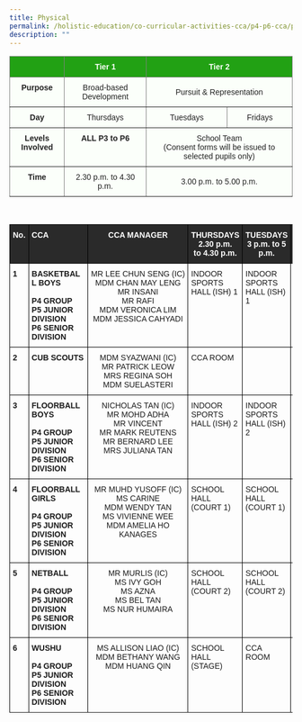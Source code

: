 ```yaml
---
title: Physical
permalink: /holistic-education/co-curricular-activities-cca/p4-p6-cca/physical/
description: ""
---
```

<style type="text/css">
.tg  {border-collapse:collapse;border-spacing:0;}
.tg td{border-color:black;border-style:solid;border-width:1px;font-family:Arial, sans-serif;font-size:14px;
  overflow:hidden;padding:10px 5px;word-break:normal;}
.tg th{border-color:black;border-style:solid;border-width:1px;font-family:Arial, sans-serif;font-size:14px;
  font-weight:normal;overflow:hidden;padding:10px 5px;word-break:normal;}
.tg .tg-j83l{background-color:#FBFFFA;border-color:inherit;color:#222;font-weight:bold;text-align:center;vertical-align:top}
.tg .tg-ug26{background-color:#FBFFFA;border-color:inherit;color:#222;text-align:center;vertical-align:middle}
.tg .tg-5s66{background-color:#22A114;border-color:inherit;color:#FBFFFA;font-weight:bold;text-align:center;vertical-align:top}
</style>



<table class="tg">
<thead>
  <tr>
    <th class="tg-5s66"></th>
    <th class="tg-5s66"><span style="color:#FBFFFA;background-color:#22A114">Tier 1</span></th>
    <th class="tg-5s66" colspan="2"><span style="color:#FBFFFA;background-color:#22A114">Tier 2</span></th>
  </tr>
</thead>
<tbody>
  <tr>
    <td class="tg-j83l">Purpose</td>
    <td class="tg-ug26"><span style="color:#222;background-color:#FBFFFA">Broad-based Development</span></td>
    <td class="tg-ug26" colspan="2"><span style="color:#222;background-color:#FBFFFA">Pursuit &amp; Representation</span></td>
  </tr>
  <tr>
    <td class="tg-j83l">Day</td>
    <td class="tg-ug26"><span style="color:#222;background-color:#FBFFFA">Thursdays</span></td>
    <td class="tg-ug26"><span style="color:#222;background-color:#FBFFFA">Tuesdays</span></td>
    <td class="tg-ug26"><span style="color:#222;background-color:#FBFFFA">Fridays</span></td>
  </tr>
  <tr>
    <td class="tg-j83l">Levels Involved</td>
    <td class="tg-j83l">ALL <span style="color:#222;background-color:#FBFFFA">P3 to P6</span></td>
    <td class="tg-ug26" colspan="2"><span style="color:#222;background-color:#FBFFFA">School Team</span><br>(Consent forms will be issued to selected pupils only)</td>
  </tr>
  <tr>
    <td class="tg-j83l">Time</td>
    <td class="tg-ug26"><span style="color:#222;background-color:#FBFFFA">2.30 p.m. to 4.30 p.m.</span></td>
    <td class="tg-ug26" colspan="2"><span style="color:#222;background-color:#FBFFFA">3.00 p.m. to 5.00 p.m.</span></td>
  </tr>
</tbody>
</table>

<br>

<style type="text/css">
.tg  {border-collapse:collapse;border-spacing:0;}
.tg td{border-color:black;border-style:solid;border-width:1px;font-family:Arial, sans-serif;font-size:14px;
  overflow:hidden;padding:10px 5px;word-break:normal;}
.tg th{border-color:black;border-style:solid;border-width:1px;font-family:Arial, sans-serif;font-size:14px;
  font-weight:normal;overflow:hidden;padding:10px 5px;word-break:normal;}
.tg .tg-1wig{font-weight:bold;text-align:left;vertical-align:top}
.tg .tg-baqh{text-align:center;vertical-align:top}
.tg .tg-3i8o{background-color:#2A2A2A;color:#FFF;font-weight:bold;text-align:left;vertical-align:top}
.tg .tg-fzue{background-color:#2A2A2A;color:#FFF;font-weight:bold;text-align:center;vertical-align:top}
.tg .tg-amwm{font-weight:bold;text-align:center;vertical-align:top}
.tg .tg-0lax{text-align:left;vertical-align:top}
.tg .tg-nrix{text-align:center;vertical-align:middle}
</style>
<table class="tg">
<thead>
  <tr>
    <th class="tg-fzue">No.</th>
    <th class="tg-3i8o">CCA</th>
    <th class="tg-fzue">CCA MANAGER</th>
    <th class="tg-fzue">THURSDAYS<br>2.30 p.m.<br>to 4.30 p.m.</th>
    <th class="tg-fzue">TUESDAYS<br>3 p.m. to 5 p.m.</th>
    <th class="tg-fzue">FRIDAYS<br>3 p.m. to 5 p.m.</th>
  </tr>
</thead>
<tbody>
  <tr>
    <td class="tg-1wig" >1</td>
    <td class="tg-1wig" >BASKETBALL BOYS<br><br>P4 GROUP<br>P5 JUNIOR DIVISION<br>P6 SENIOR DIVISION</td>
    <td class="tg-baqh"> <nobr>MR LEE CHUN SENG (IC)<br>MDM CHAN MAY LENG<br>MR INSANI<br>MR RAFI<br>MDM VERONICA LIM<br>
MDM JESSICA CAHYADI
</td>
    <td class="tg-0lax">INDOOR SPORTS HALL (ISH) 1</td>
    <td class="tg-0lax">INDOOR SPORTS HALL (ISH) 1</td>
    <td class="tg-baqh">INDOOR SPORTS HALL (ISH) 1 </td>
  </tr>
 <tr> </tr>
	  <tr>
    <td class="tg-1wig" >2</td>
    <td class="tg-1wig" >CUB SCOUTS</td>
    <td class="tg-baqh">MDM SYAZWANI (IC)<br>MR PATRICK LEOW<br>MRS REGINA SOH <br>MDM SUELASTERI
</td>
    <td class="tg-0lax">CCA ROOM</td>
    <td class="tg-0lax"> </td>
    <td class="tg-baqh"> </td>
  </tr>
 <tr> </tr>
	  <tr>
    <td class="tg-1wig" >3</td>
    <td class="tg-1wig" >FLOORBALL BOYS<br><br>P4 GROUP<br>P5 JUNIOR DIVISION<br>P6 SENIOR DIVISION</td>
    <td class="tg-baqh"> NICHOLAS TAN (IC)<br>MR MOHD ADHA <br>MR VINCENT<br>MR MARK REUTENS<br>MR BERNARD LEE<br>MRS JULIANA TAN
</td>
    <td class="tg-0lax">INDOOR SPORTS HALL (ISH) 2</td>
    <td class="tg-0lax">INDOOR SPORTS HALL (ISH) 2 </td>
    <td class="tg-baqh">INDOOR SPORTS HALL (ISH) 2 </td>
  </tr>
 <tr> </tr>
	  <tr>
    <td class="tg-1wig" >4</td>
    <td class="tg-1wig" >FLOORBALL GIRLS<br><br>P4 GROUP<br>P5 JUNIOR DIVISION<br>P6 SENIOR DIVISION</td>
    <td class="tg-baqh">MR MUHD YUSOFF (IC)<br>MS CARINE<br>MDM WENDY TAN <br>MS VIVIENNE WEE<br>MDM AMELIA HO<br>KANAGES
</td>
    <td class="tg-0lax">SCHOOL HALL (COURT 1)</td>
    <td class="tg-0lax">SCHOOL HALL (COURT 1) </td>
    <td class="tg-baqh">SCHOOL HALL (COURT 1) </td>
  </tr>
 <tr> </tr>
	  <tr>
    <td class="tg-1wig" >5</td>
    <td class="tg-1wig" >NETBALL<br><br>P4 GROUP<br>P5 JUNIOR DIVISION<br>P6 SENIOR DIVISION</td>
    <td class="tg-baqh">MR MURLIS (IC)<br>MS IVY GOH<br>MS AZNA<br>MS BEL TAN<br>MS NUR HUMAIRA
</td>
    <td class="tg-0lax">SCHOOL HALL (COURT 2)</td>
    <td class="tg-0lax">SCHOOL HALL (COURT 2) </td>
    <td class="tg-baqh"> </td>
  </tr>
 <tr> </tr>
	  <tr>
    <td class="tg-1wig" >6</td>
    <td class="tg-1wig" >WUSHU<br><br>P4 GROUP<br>P5 JUNIOR DIVISION<br>P6 SENIOR DIVISION</td>
    <td class="tg-baqh">MS ALLISON LIAO (IC)<br>MDM BETHANY WANG<br>MDM HUANG QIN
</td>
    <td class="tg-0lax">SCHOOL HALL (STAGE)</td>
    <td class="tg-0lax">CCA ROOM </td>
    <td class="tg-baqh"> </td>
  </tr>
 <tr> </tr>

</tbody>
</table>